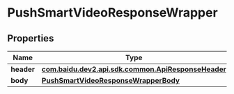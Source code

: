 

# PushSmartVideoResponseWrapper


## Properties

Name | Type | Description | Notes
------------ | ------------- | ------------- | -------------
**header** | [**com.baidu.dev2.api.sdk.common.ApiResponseHeader**](com.baidu.dev2.api.sdk.common.ApiResponseHeader.md) |  |  [optional]
**body** | [**PushSmartVideoResponseWrapperBody**](PushSmartVideoResponseWrapperBody.md) |  |  [optional]



